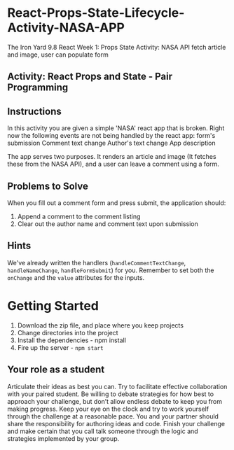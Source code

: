 # React-Props-State-Lifecycle-Activity-NASA-APP
The Iron Yard 9.8 React Week 1: Props State Activity: NASA API fetch article and image, user can populate form

## Activity: React Props and State - Pair Programming
## Instructions  
In this activity you are given a simple 'NASA' react app that is broken. Right now the following events are not being handled by the react app:
form's submission
Comment text change
Author's text change
App description  

The app serves two purposes. It renders an article and image (It fetches these from the NASA API), and a user can leave a comment using a form.

## Problems to Solve  
When you fill out a comment form and press submit, the application should:
1. Append a comment to the comment listing
2. Clear out the author name and comment text upon submission

## Hints  
We've already written the handlers (`handleCommentTextChange`, `handleNameChange`, `handleFormSubmit`) for you.
Remember to set both the `onChange` and the `value` attributes for the inputs.

# Getting Started
1. Download the zip file, and place where you keep projects
2. Change directories into the project
3. Install the dependencies - npm install
4. Fire up the server - `npm start`

## Your role as a student
Articulate their ideas as best you can. Try to facilitate effective collaboration with your paired student. Be willing to debate strategies for how best to approach your challenge, but don’t allow endless debate to keep you from making progress. Keep your eye on the clock and try to work yourself through the challenge at a reasonable pace. You and your partner should share the responsibility for authoring ideas and code. Finish your challenge and make certain that you call talk someone through the logic and strategies implemented by your group.


